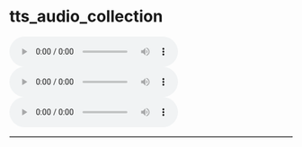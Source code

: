 # tts_audio_collection

<table border="1">
 <tr>
  <audio controls>
   <source src="TestSentence_0.wav" type="audio/wav">
  Your browser does not support the audio element.
  </audio> 
 </tr>
 <tr>
  <audio controls>
   <source src="TestSentence_0.wav" type="audio/wav">
  Your browser does not support the audio element.
  </audio> 
 </tr>
 <tr>
  <audio controls>
   <source src="TestSentence_0.wav" type="audio/wav">
  Your browser does not support the audio element.
  </audio> 
 </tr>
</table>

